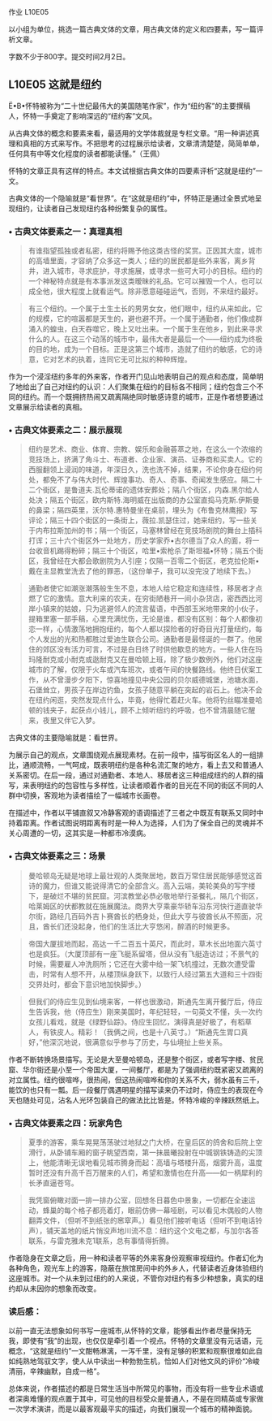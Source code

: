 作业 L10E05

以小组为单位，挑选一篇古典文体的文章，用古典文体的定义和四要素，写一篇评析文章。

字数不少于800字。提交时间2月2日。

## L10E05 这就是纽约

Ë•B•怀特被称为“二十世纪最伟大的美国随笔作家”，作为“纽约客”的主要撰稿人，怀特一手奠定了影响深远的“纽约客”文风。

从古典文体的概念和要素来看，最适用的文学体裁就是专栏文章。“用一种讲述真理和真相的方式来写作。不把思考的过程展示给读者，文章清清楚楚，简简单单，任何具有中等文化程度的读者都能读懂。”（王佩）

怀特的文章正具有这样的特点。本文试根据古典文体的四要素评析“这就是纽约”一文。

古典文体的一个隐喻就是“看世界”。在“这就是纽约”中，怀特正是通过全景式地呈现纽约，让读者自己发现纽约各种纷繁复杂的属性。



### • 古典文体要素之一：真理真相

>有谁指望孤独或者私密，纽约将赐予他这类古怪的奖赏。正因其大度，城市的高墙里面，才容纳了众多这一类人；纽约的居民都是些外来客，离乡背井，进入城市，寻求庇护，寻求施展，或寻求一些可大可小的目标。纽约的一个神秘特点就是有本事派发这类暧昧的礼品。它可以摧毁一个人，也可以成全他，很大程度上就看运气。除非愿意碰碰运气，否则，不来纽约最好。

>有三个纽约。一个属于土生土长的男男女女，他们眼中，纽约从来如此，它的规模，它的喧嚣都是天生的，避也避不开。一个属于通勤者，他们像成群涌入的蝗虫，白天吞噬它，晚上又吐出来。一个属于生在他乡，到此来寻求什么的人。在这三个动荡的城市中，最伟大者是最后一个——纽约成为终极的目的地，成为一个目标。正是这第三个城市，造就了纽约的敏感，它的诗意，它对艺术的执着，连同它无可比拟的种种辉煌。

作为一个浸淫纽约多年的外来客，作者开门见山地表明自己的观点和态度，简单明了地给出了自己对纽约的认识：人们聚集在纽约的目标各不相同；纽约包含三个不同的纽约。而一个既拥挤热闹又疏离隔绝同时敏感诗意的城市，正是作者想要通过文章展示给读者的真相。


### • 古典文体要素之二：展示展现

>纽约是艺术、商业、体育、宗教、娱乐和金融荟萃之地，在这么一个浓缩的竞技场上，挤满了角斗士、布道者、企业家、演员、证券商和买卖人。它的西服翻领上浸润的味道，年深日久，洗也洗不掉，结果，不论你身在纽约何处，都免不了与伟大时代、辉煌事功、奇人、奇事、奇闻发生感应。隔二十二个街区，是鲁道夫.瓦伦蒂诺的遗体安葬处；隔八个街区，内森.黑尔给人处决；隔五个街区，欧内斯特.海明威在出版商的办公室直捣马克斯.伊斯曼的鼻梁；隔四英里，沃尔特.惠特曼坐在桌前，埋头为《布鲁克林鹰报》写评论；隔三十四个街区的一条街上，薇拉.凯瑟住过，她来纽约，写一些关于内布拉斯加州的书；隔一个街区，马塞林曾经在竞技场剧院的舞台上插科打诨；三十六个街区外一处地方，历史学家乔•古尔德当了众人的面，将一台收音机踢得粉碎；隔三十个街区，哈里•索枪杀了斯坦福•怀特；隔五个街区，我曾经在大都会歌剧院为人引座；仅隔一百零二个街区，老克拉伦斯•戴在主显教堂洗去了他的罪恶，（这份单子，我可以没完没了地续下去。）

>通勤者使它如潮涨潮落般生生不息，本地人给它稳定和连续性，移居者才点燃了它的激情。意大利来的农夫，在穷街陋巷开一间小杂货店，密西西比河岸小镇来的姑娘，只为逃避邻人的流言蜚语，中西部玉米地带来的小伙子，提箱里塞一部手稿，心里充满忧伤，无论是谁，都没有区别：每个人都像初恋一样，心情激荡地拥抱纽约，每个人都以探险者的好奇目光打量纽约，每个人发出的光和热都胜过爱迪生联合公司。通勤者是最怪诞的一群了。他居住的郊区没有活力可言，不过是白日终了时供他歇息的地方。一些人住在玛玛隆耐克或小耐克或逖耐克又在曼哈顿上班，除了极少数例外，他们对这座城市的了解，仅限于火车或汽车班次，或者午间的快餐路线。他终日伏案工作，从不曾漫步夕阳下，惊喜地撞见中央公园的贝尔威德城堡，池塘水面，石堡耸立，男孩子在岸边钓鱼，女孩子随意平躺在突起的岩石上。他决不会在纽约闲逛，突然发现点什么，毕竟，他得忙着赶火车。他将钓丝瞄准曼哈顿的钱夹子，起获点小钱儿，顾不上倾听纽约的呼吸，也不曾清晨随它醒来，夜里又伴它入梦。

古典文体的主要隐喻就是：看世界。

为展示自己的观点，文章围绕观点展现素材。在前一段中，描写街区名人的一组排比，通顺流畅，一气呵成，既表明纽约是各种名流汇聚的地方，看上去又和普通人关系密切。在后一段，通过对通勤者、本地人、移居者这三种组成纽约的人群的描写，来表明纽约的包容性与多样性，让读者顺着作者的目光在不同的街区不同的人群中切换，客观地为读者描绘了一幅城市长画卷。

在描述中，作者以平铺直叙又冷静客观的语调描述了三者之中既互有联系又同时中持着距离。作者试图说明距离有时是一种人为选择，人们为了保全自己的灵魂并不关心周遭的一切，这其实是一种都市冷漠病。


### • 古典文体要素之三：场景

>曼哈顿岛无疑是地球上最壮观的人类聚居地，数百万常住居民能够感觉这首诗的魔力，但谁又能说得清它的全部含义。高入云端，美轮美奂的写字楼下，是破烂不堪的贫民窟。河滨教堂必恭必敬地举行圣餐礼，隔几个街区，哈莱姆区的伏都教就在施展魔法。商界大亨乘豪华轿车沿东河快行道直驶华尔街，路经几百码外吉卜赛酋长的栖身处，但此大亨与彼酋长从不照面，况且，酋长们还没起身，他们的生活比大亨悠闲，醉酒的时候更多。

>帝国大厦拔地而起，高达一千二百五十英尺，而此时，草木长出地面六英寸也是疯狂。（大厦顶部有一座飞艇系留塔，但从没有飞艇造访过；不景气的时候，需要雇人冲洗厕所；它还在大雾中给一架飞机撞过，无数次遭受雷击，时常有人想不开，从楼顶纵身跃下，以致行人经过第五大道和三十四街交界处时，都会下意识地加快脚步。）

>但我们的侍应生见到仙境来客，一样也很激动，斯通先生离开餐厅后，侍应生告诉我，他（侍应生）刚来美国时，年纪轻轻，一句英文不懂，头一次约女孩儿看戏，就是《绿野仙踪》。侍应生回忆，演得真是好极了，有稻草人，有铁皮人。精彩！（我俩之间，也是十八英寸。）“斯通先生胃口真好，”他深沉地说，很满意似乎参与了历史，与仙境扯上些关系。

作者不断转换场景描写。无论是大至曼哈顿岛，还是整个街区，或者写字楼、贫民窟、华尔街还是小至一个帝国大厦，一间餐厅，都是为了强调纽约既紧密又疏离的对立属性。纽约很喧哗，很热闹，但这热闹喧哗和你的关系不大，弱水虽有三千，能饮的也只有一瓢。后一段餐厅偶遇明星的描写读来仍不过时，侍应生的表现在今天也随处可见，沾名人光环包装自己的做法比比皆是。怀特冷峻的辛辣跃然纸上。


### • 古典文体要素之四：玩家角色

>夏季的游客，乘车晃晃荡荡驶过地狱之门大桥，在皇后区的鸽舍和后院上空滑行，从卧铺车厢的窗子眺望西南，第一抹晨曦投射在中城钢铁铸造的尖顶上，他能清晰无误地看见城市腾身而起：高墙与塔楼升高，烟雾升高，温度暂时还没有升高千百万醒来的人们，希望和激情也在升高——如一柄犀利的长矛直逼苍穹。

>我凭窗俯瞰对面一排一排办公室，回想冬日暮色中景象，一切都在全速运动，蜂巢的每个格子都亮着灯，眼前仿佛一幕哑剧，可以看见木偶般的人物翻弄文件，（但听不到纸张的窸窣声。）看见他们接听电话（但听不到电话铃声），铺天盖地的纸片悄没声地川流不息：纽约这个文电之都，与加尔各答联系，与雷克雅未克1联系，总有事情得折腾。

作者隐身在文章之后，用一种和读者平等的外来客身份观察审视纽约。作者幻化为各种角色，观光车上的游客，隐蔽在旅馆房间中的外乡人，代替读者近身体验纽约这座城市。对一个从未到过纽约的人来说，不管你对纽约有多少种想象，真实的纽约却从未因你的想象而改变。


### 读后感：

以前一直无法想象如何书写一座城市,从怀特的文章，能够看出作者尽量保持无我，即使有“我”的出现，也仅仅是牵引着一个视点。怀特的文章里没有元话语，元概念，“这就是纽约”一文酣畅淋漓，一泻千里，没有足够的积累和观察很难如此自如纯熟地驾驭文字，使人从中读出一种勃勃生机，恰如人们对他文风的评价“冷峻清丽，辛辣幽默，自成一格”。

总体来说，作者描述的都是日常生活当中所常见的事物，而没有将一些专业术语或者深奥难懂的观点置于其中，可见他的目标受众是普通人，不是在同精英或专家做一次学术演讲，而是以最客观最平实的描述，向我们展现一个城市的精神面貌。


